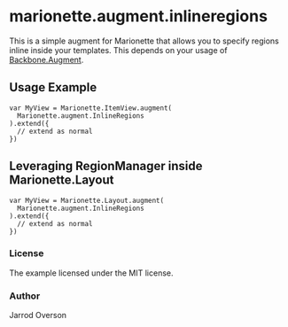 marionette.augment.inlineregions
============================

This is a simple augment for Marionette that allows you to specify regions inline inside your templates. This
depends on your usage of [Backbone.Augment](https://github.com/jsoverson/Backbone.Augment).

## Usage Example
```
var MyView = Marionette.ItemView.augment(
  Marionette.augment.InlineRegions
).extend({
  // extend as normal
})
```

## Leveraging RegionManager inside Marionette.Layout

```
var MyView = Marionette.Layout.augment(
  Marionette.augment.InlineRegions
).extend({
  // extend as normal
})
```

### License

The example licensed under the MIT license.

### Author

Jarrod Overson
